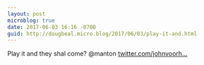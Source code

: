```yaml
---
layout: post
microblog: true
date: 2017-06-03 16:16 -0700
guid: http://dougbeal.micro.blog/2017/06/03/play-it-and.html
---
```

Play it and they shal come? @manton [twitter.com/johnvoorh...](https://twitter.com/johnvoorhees/status/871129074575396864)

